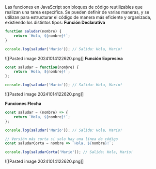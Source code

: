 Las funciones en JavaScript son bloques de código reutilizables que realizan una tarea específica. Se pueden definir de varias maneras, y se utilizan para estructurar el código de manera más eficiente y organizada, existiendo los distintos tipos:
**Función Declarativa**
```javascript
function saludar(nombre) {
    return `Hola, ${nombre}!`;
}

console.log(saludar('Mario')); // Salida: Hola, Mario!
```
![[Pasted image 20241014122620.png]]
**Función Expresiva**
```javascript
const saludar = function(nombre) {
    return `Hola, ${nombre}!`;
};

console.log(saludar('Mario')); // Salida: Hola, Mario!
```
![[Pasted image 20241014122620.png]]

**Funciones Flecha**
```javascript
const saludar = (nombre) => {
    return `Hola, ${nombre}!`;
};

console.log(saludar('Mario')); // Salida: Hola, Mario!

// Versión más corta si solo hay una línea de código
const saludarCorta = nombre => `Hola, ${nombre}!`;

console.log(saludarCorta('Mario')); // Salida: Hola, Mario!
```
![[Pasted image 20241014122620.png]]


